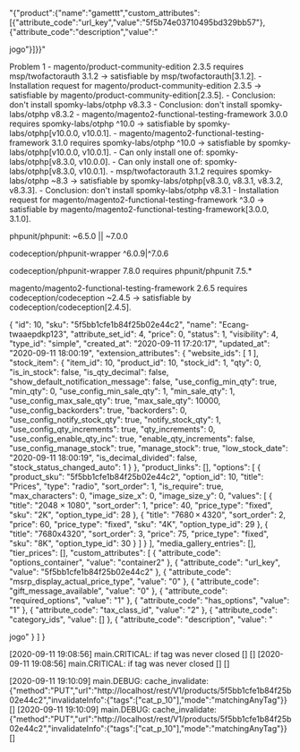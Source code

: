"{"product":{"name":"gamettt","custom_attributes":[{"attribute_code":"url_key","value":"5f5b74e03710495bd329bb57"},{"attribute_code":"description","value":"<p>jogo"}]}}"



Problem 1
    - magento/product-community-edition 2.3.5 requires msp/twofactorauth 3.1.2 -> satisfiable by msp/twofactorauth[3.1.2].
    - Installation request for magento/product-community-edition 2.3.5 -> satisfiable by magento/product-community-edition[2.3.5].
    - Conclusion: don't install spomky-labs/otphp v8.3.3
    - Conclusion: don't install spomky-labs/otphp v8.3.2
    - magento/magento2-functional-testing-framework 3.0.0 requires spomky-labs/otphp ^10.0 -> satisfiable by spomky-labs/otphp[v10.0.0, v10.0.1].
    - magento/magento2-functional-testing-framework 3.1.0 requires spomky-labs/otphp ^10.0 -> satisfiable by spomky-labs/otphp[v10.0.0, v10.0.1].
    - Can only install one of: spomky-labs/otphp[v8.3.0, v10.0.0].
    - Can only install one of: spomky-labs/otphp[v8.3.0, v10.0.1].
    - msp/twofactorauth 3.1.2 requires spomky-labs/otphp ~8.3 -> satisfiable by spomky-labs/otphp[v8.3.0, v8.3.1, v8.3.2, v8.3.3].
    - Conclusion: don't install spomky-labs/otphp v8.3.1
    - Installation request for magento/magento2-functional-testing-framework ^3.0 -> satisfiable by magento/magento2-functional-testing-framework[3.0.0, 3.1.0].


phpunit/phpunit: ~6.5.0 || ~7.0.0

codeception/phpunit-wrapper ^6.0.9|^7.0.6

codeception/phpunit-wrapper 7.8.0 requires phpunit/phpunit 7.5.*

magento/magento2-functional-testing-framework 2.6.5 requires codeception/codeception ~2.4.5 -> satisfiable by codeception/codeception[2.4.5].

{
    "id": 10,
    "sku": "5f5bb1cfe1b84f25b02e44c2",
    "name": "Ecang-twaaepdkp123",
    "attribute_set_id": 4,
    "price": 0,
    "status": 1,
    "visibility": 4,
    "type_id": "simple",
    "created_at": "2020-09-11 17:20:17",
    "updated_at": "2020-09-11 18:00:19",
    "extension_attributes": {
        "website_ids": [
            1
        ],
        "stock_item": {
            "item_id": 10,
            "product_id": 10,
            "stock_id": 1,
            "qty": 0,
            "is_in_stock": false,
            "is_qty_decimal": false,
            "show_default_notification_message": false,
            "use_config_min_qty": true,
            "min_qty": 0,
            "use_config_min_sale_qty": 1,
            "min_sale_qty": 1,
            "use_config_max_sale_qty": true,
            "max_sale_qty": 10000,
            "use_config_backorders": true,
            "backorders": 0,
            "use_config_notify_stock_qty": true,
            "notify_stock_qty": 1,
            "use_config_qty_increments": true,
            "qty_increments": 0,
            "use_config_enable_qty_inc": true,
            "enable_qty_increments": false,
            "use_config_manage_stock": true,
            "manage_stock": true,
            "low_stock_date": "2020-09-11 18:00:19",
            "is_decimal_divided": false,
            "stock_status_changed_auto": 1
        }
    },
    "product_links": [],
    "options": [
        {
            "product_sku": "5f5bb1cfe1b84f25b02e44c2",
            "option_id": 10,
            "title": "Prices",
            "type": "radio",
            "sort_order": 1,
            "is_require": true,
            "max_characters": 0,
            "image_size_x": 0,
            "image_size_y": 0,
            "values": [
                {
                    "title": "2048 × 1080",
                    "sort_order": 1,
                    "price": 40,
                    "price_type": "fixed",
                    "sku": "2K",
                    "option_type_id": 28
                },
                {
                    "title": "7680 × 4320",
                    "sort_order": 2,
                    "price": 60,
                    "price_type": "fixed",
                    "sku": "4K",
                    "option_type_id": 29
                },
                {
                    "title": "7680x4320",
                    "sort_order": 3,
                    "price": 75,
                    "price_type": "fixed",
                    "sku": "8K",
                    "option_type_id": 30
                }
            ]
        }
    ],
    "media_gallery_entries": [],
    "tier_prices": [],
    "custom_attributes": [
        {
            "attribute_code": "options_container",
            "value": "container2"
        },
        {
            "attribute_code": "url_key",
            "value": "5f5bb1cfe1b84f25b02e44c2"
        },
        {
            "attribute_code": "msrp_display_actual_price_type",
            "value": "0"
        },
        {
            "attribute_code": "gift_message_available",
            "value": "0"
        },
        {
            "attribute_code": "required_options",
            "value": "1"
        },
        {
            "attribute_code": "has_options",
            "value": "1"
        },
        {
            "attribute_code": "tax_class_id",
            "value": "2"
        },
        {
            "attribute_code": "category_ids",
            "value": []
        },
        {
            "attribute_code": "description",
            "value": "<p>jogo"
        }
    ]
}


[2020-09-11 19:08:56] main.CRITICAL: if tag was never closed [] []
[2020-09-11 19:08:56] main.CRITICAL: if tag was never closed [] []


[2020-09-11 19:10:09] main.DEBUG: cache_invalidate:  {"method":"PUT","url":"http://localhost/rest/V1/products/5f5bb1cfe1b84f25b02e44c2","invalidateInfo":{"tags":["cat_p_10"],"mode":"matchingAnyTag"}} []
[2020-09-11 19:10:09] main.DEBUG: cache_invalidate:  {"method":"PUT","url":"http://localhost/rest/V1/products/5f5bb1cfe1b84f25b02e44c2","invalidateInfo":{"tags":["cat_p_10"],"mode":"matchingAnyTag"}} []

